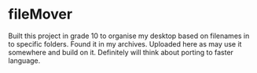 # fileMover

Built this project in grade 10 to organise my desktop based on filenames in to specific folders. Found it in my archives. Uploaded here as may use it somewhere and build on it. Definitely will think about porting to faster language.
